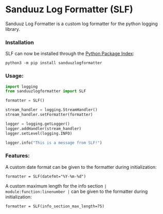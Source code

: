 # Sanduuz Log Formatter (SLF)

Sanduuz Log Formatter is a custom log formatter for the python logging library.

### Installation

SLF can now be installed through the [Python Package Index](https://pypi.org/project/sanduuzlogformatter/):

`python3 -m pip install sanduuzlogformatter`

### Usage:

```python
import logging
from sanduuzlogformatter import SLF

formatter = SLF()

stream_handler = logging.StreamHandler()
stream_handler.setFormatter(formatter)

logger = logging.getLogger()
logger.addHandler(stream_handler)
logger.setLevel(logging.INFO)

logger.info("This is a message from SLF!")
```

### Features:

A custom date format can be given to the formatter during initialization:

```python3
formatter = SLF(datefmt="%Y-%m-%d")
```

A custom maximum length for the info section `| module:function:linenumber |` can be given to the formatter during initialization:

```python3
formatter = SLF(info_section_max_length=75)
```
